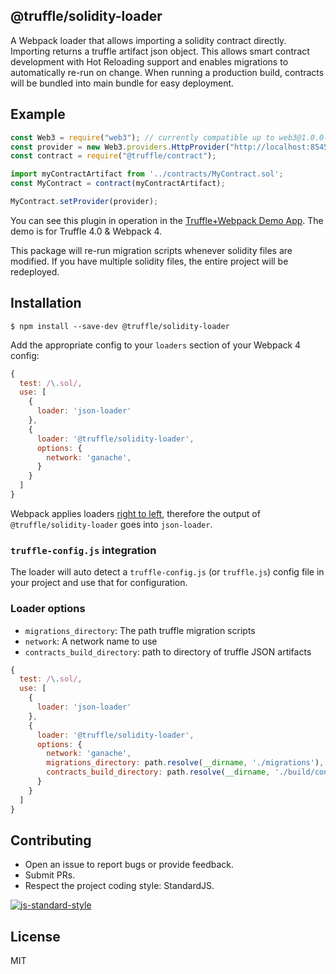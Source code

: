 ## @truffle/solidity-loader

A Webpack loader that allows importing a solidity contract directly. Importing returns a truffle artifact json object. This allows smart contract development with Hot Reloading support and enables migrations to automatically re-run on change. When running a production build, contracts will be bundled into main bundle for easy deployment.

## Example

```javascript
const Web3 = require("web3"); // currently compatible up to web3@1.0.0-beta.37
const provider = new Web3.providers.HttpProvider("http://localhost:8545");
const contract = require("@truffle/contract");

import myContractArtifact from '../contracts/MyContract.sol';
const MyContract = contract(myContractArtifact);

MyContract.setProvider(provider);
```

You can see this plugin in operation in the [Truffle+Webpack Demo App](https://github.com/ConsenSys/truffle-webpack-demo). The demo is for Truffle 4.0 & Webpack 4.

This package will re-run migration scripts whenever solidity files are modified. If you have multiple solidity files, the entire project will be redeployed.

## Installation

`$ npm install --save-dev @truffle/solidity-loader`

Add the appropriate config to your `loaders` section of your Webpack 4 config:

```javascript
{
  test: /\.sol/,
  use: [
    {
      loader: 'json-loader'
    },
    {
      loader: '@truffle/solidity-loader',
      options: {
        network: 'ganache',
      }
    }
  ]
}
```

Webpack applies loaders [right to left](https://webpack.js.org/api/loaders/#pitching-loader), therefore the output of `@truffle/solidity-loader` goes into `json-loader`.


### `truffle-config.js` integration

The loader will auto detect a `truffle-config.js` (or `truffle.js`) config file in your project and use that for configuration.

### Loader options

  - `migrations_directory`: The path truffle migration scripts
  - `network`: A network name to use
  - `contracts_build_directory`: path to directory of truffle JSON artifacts

```javascript
{
  test: /\.sol/,
  use: [
    {
      loader: 'json-loader'
    },
    {
      loader: '@truffle/solidity-loader',
      options: {
        network: 'ganache',
        migrations_directory: path.resolve(__dirname, './migrations'),
        contracts_build_directory: path.resolve(__dirname, './build/contracts')
      }
    }
  ]
}
```


## Contributing

- Open an issue to report bugs or provide feedback.
- Submit PRs.
- Respect the project coding style: StandardJS.

[![js-standard-style](https://cdn.rawgit.com/feross/standard/master/badge.svg)](https://github.com/feross/standard)

## License
MIT

